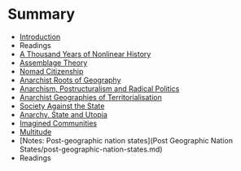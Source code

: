 # Summary

* [Introduction](README.md)
* Readings
* [A Thousand Years of Nonlinear History](a-thousand-years-of-nonlinear-history.md)
* [Assemblage Theory](assemblage-theory.md)
* [Nomad Citizenship](nomad-citizenship.md)
* [Anarchist Roots of Geography](anarchist-roots-of-geography.md)
* [Anarchism, Postructuralism and Radical Politics](anarchism-postructuralism-radical-politics.md)
* [Anarchist Geographies of Territorialisation](anarchist-geographies-of-territorialisation.md)
* [Society Against the State](society-against-the-state.md)
* [Anarchy, State and Utopia](anarchy-state-and-utopia.md)
* [Imagined Communities](imagined-communities.md)
* [Multitude](multitude.md)
* [Notes: Post-geographic nation states](Post Geographic Nation States/post-geographic-nation-states.md)
* Readings

